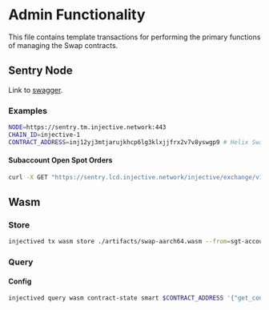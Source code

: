 # Admin Functionality

This file contains template transactions for performing the primary functions of managing the Swap contracts.

## Sentry Node

Link to [swagger](https://sentry.lcd.injective.network/swagger/).

### Examples

```bash
NODE=https://sentry.tm.injective.network:443
CHAIN_ID=injective-1
CONTRACT_ADDRESS=inj12yj3mtjarujkhcp6lg3klxjjfrx2v7v8yswgp9 # Helix Swap Contract
```

#### Subaccount Open Spot Orders

```bash
curl -X GET "https://sentry.lcd.injective.network/injective/exchange/v1beta1/spot/orders/$MARKET_ID/$SUBACCOUNT_ID" -H "accept: application/json" | jq .
```

## Wasm

### Store

```bash
injectived tx wasm store ./artifacts/swap-aarch64.wasm --from=sgt-account --gas=auto --gas-prices 500000000inj  --gas-adjustment 1.3 --yes --output=json --node=https://testnet.sentry.tm.injective.network:443 --chain-id='injective-888' | jq .
```

### Query

#### Config

```bash
injectived query wasm contract-state smart $CONTRACT_ADDRESS '{"get_config": {}}'  --node=https://sentry.tm.injective.network:443 --output=json | jq .
```
